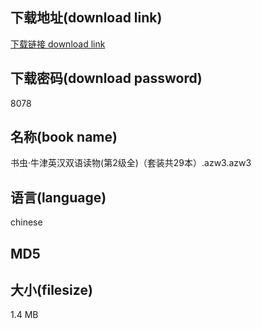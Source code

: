 ## 下载地址(download link)
[下载链接 download link](https://tutu365.netlify.app/?s=%E4%B9%A6%E8%99%AB%C2%B7%E7%89%9B%E6%B4%A5%E8%8B%B1%E6%B1%89%E5%8F%8C%E8%AF%AD%E8%AF%BB%E7%89%A9%28%E7%AC%AC2%E7%BA%A7%E5%85%A8%29%EF%BC%88%E5%A5%97%E8%A3%85%E5%85%B129%E6%9C%AC%EF%BC%89.azw3)

## 下载密码(download password)
8078

## 名称(book name)
书虫·牛津英汉双语读物(第2级全)（套装共29本）.azw3.azw3

## 语言(language)
chinese

## MD5


## 大小(filesize)
1.4 MB
